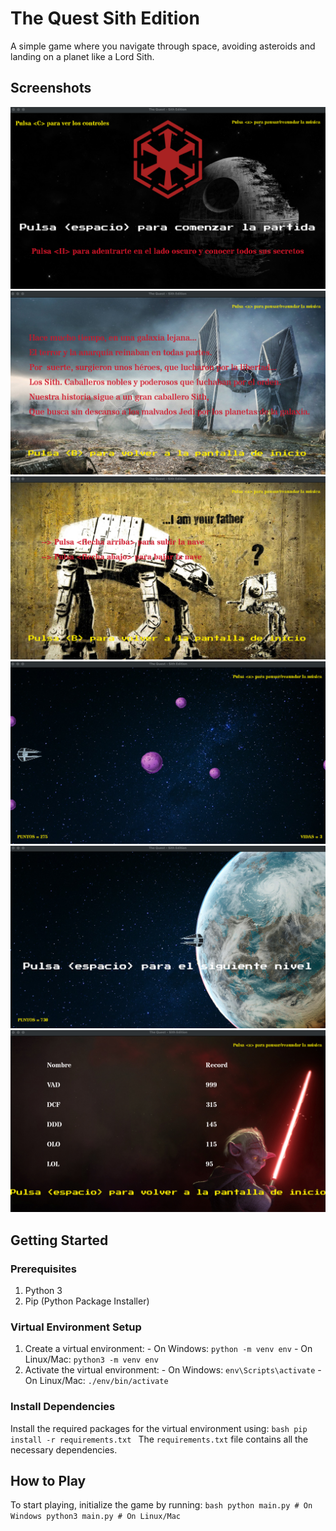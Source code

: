 # The Quest Sith Edition

A simple game where you navigate through space, avoiding asteroids and landing on a planet like a Lord Sith.

## Screenshots

![Screenshot 1](https://github.com/DanielCazorro/The-Quest-Sith-Edition/blob/main/Pictures/Screen1.png) ![Screenshot 2](https://github.com/DanielCazorro/The-Quest-Sith-Edition/blob/main/Pictures/Screen2.png) ![Screenshot 3](https://github.com/DanielCazorro/The-Quest-Sith-Edition/blob/main/Pictures/Screen3.png) ![Screenshot 4](https://github.com/DanielCazorro/The-Quest-Sith-Edition/blob/main/Pictures/Screen4.png) ![Screenshot 5](https://github.com/DanielCazorro/The-Quest-Sith-Edition/blob/main/Pictures/Screen5.png) ![Screenshot 6](https://github.com/DanielCazorro/The-Quest-Sith-Edition/blob/main/Pictures/Screen6.png)

## Getting Started

### Prerequisites

1. Python 3
2. Pip (Python Package Installer)

### Virtual Environment Setup

1. Create a virtual environment: - On Windows: `python -m venv env` - On Linux/Mac: `python3 -m venv env`
2. Activate the virtual environment: - On Windows: `env\Scripts\activate` - On Linux/Mac: `./env/bin/activate`

### Install Dependencies

Install the required packages for the virtual environment using: ```bash pip install -r requirements.txt ``` The `requirements.txt` file contains all the necessary dependencies.

## How to Play

To start playing, initialize the game by running: ```bash python main.py # On Windows python3 main.py # On Linux/Mac ```
